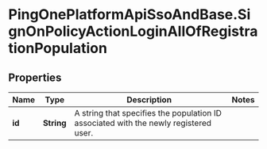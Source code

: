 # PingOnePlatformApiSsoAndBase.SignOnPolicyActionLoginAllOfRegistrationPopulation

## Properties

Name | Type | Description | Notes
------------ | ------------- | ------------- | -------------
**id** | **String** | A string that specifies the population ID associated with the newly registered user. | 


